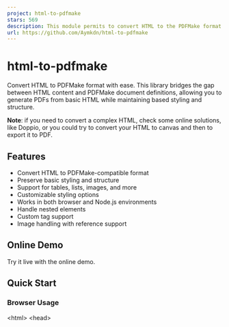 ```yaml
---
project: html-to-pdfmake
stars: 569
description: This module permits to convert HTML to the PDFMake format
url: https://github.com/Aymkdn/html-to-pdfmake
---
```


html-to-pdfmake
===============

Convert HTML to PDFMake format with ease. This library bridges the gap between HTML content and PDFMake document definitions, allowing you to generate PDFs from basic HTML while maintaining based styling and structure.

**Note**: if you need to convert a complex HTML, check some online solutions, like Doppio, or you could try to convert your HTML to canvas and then to export it to PDF.

Features
--------

-   Convert HTML to PDFMake-compatible format
-   Preserve basic styling and structure
-   Support for tables, lists, images, and more
-   Customizable styling options
-   Works in both browser and Node.js environments
-   Handle nested elements
-   Custom tag support
-   Image handling with reference support

Online Demo
-----------

Try it live with the online demo.

Quick Start
-----------

### Browser Usage

<!DOCTYPE html\>
<html\>
<head\>
  <!-- Include required libraries -->
  <script src\="https://cdn.jsdelivr.net/npm/pdfmake@latest/build/pdfmake.min.js"\></script\>
  <script src\="https://cdn.jsdelivr.net/npm/pdfmake@latest/build/vfs\_fonts.min.js"\></script\>
  <script src\="https://cdn.jsdelivr.net/npm/html-to-pdfmake/browser.js"\></script\>
</head\>
<body\>
  <script\>
    // Convert HTML to PDFMake format
    const html \= \`
      <div>
        <h1>Sample Document</h1>
        <p>This is a <strong>simple</strong> example with <em>formatted</em> text.</p>
      </div>
    \`;
    
    const converted \= htmlToPdfmake(html);
    const docDefinition \= { content: converted };
    
    // Generate PDF
    pdfMake.createPdf(docDefinition).download('document.pdf');
  </script\>
</body\>
</html\>

### Node.js Usage

npm install html-to-pdfmake jsdom

const pdfMake \= require('pdfmake/build/pdfmake');
const pdfFonts \= require('pdfmake/build/vfs\_fonts');
const htmlToPdfmake \= require('html-to-pdfmake');
const jsdom \= require('jsdom');
const { JSDOM } \= jsdom;

// the below line may vary depending on your version of PDFMake
// please, check https://github.com/bpampuch/pdfmake to know how to initialize this library
pdfMake.vfs \= pdfFonts;

// initiate the "window" object in Node
const { window } \= new JSDOM('');

// Convert HTML to PDFMake format
const html \= \`
  <div>
    <h1>Sample Document</h1>
    <p>This is a <strong>simple</strong> example with <em>formatted</em> text.</p>
  </div>
\`;

const converted \= htmlToPdfmake(html, { window });
const docDefinition \= { content: converted };

// Generate PDF
pdfMake.createPdf(docDefinition).getBuffer((buffer) \=> {
  require('fs').writeFileSync('output.pdf', buffer);
});

Supported HTML Elements
-----------------------

### Block Elements

-   `<div>`, `<p>`, `<h1>` to `<h6>`
-   `<table>`, `<thead>`, `<tbody>`, `<tfoot>`, `<tr>`, `<th>`, `<td>`
-   `<ul>`, `<ol>`, `<li>`
-   `<pre>`

### Inline Elements

-   `<span>`, `<strong>`, `<b>`, `<em>`, `<i>`, `<s>`
-   `<a>` (with support for external and internal links)
-   `<sub>`, `<sup>`
-   `<img>`, `<svg>`
-   `<br>`, `<hr>`

### CSS Properties Support

The library handles these CSS properties:

Property

Support Details

`background-color`

Good support

`border`

Including individual borders

`color`

Good support, including opacity

`font-family`

Basic support

`font-style`

Support for `italic`

`font-weight`

Support for `bold`

`height`

For tables and images

`width`

For tables and images

`margin`

Including individual margins

`text-align`

Good support

`text-decoration`

Support for `underline`, `line-through`

`text-indent`

Basic support

`white-space`

Support for `nowrap`, `pre`, `break-spaces`

`line-height`

Basic support

`list-style-type`

Good support

Configuration Options
---------------------

The `htmlToPdfmake` function accepts an options object as its second parameter:

const options \= {
  defaultStyles: {
    // Override default element styles that are defined below
    b: {bold:true},
    strong: {bold:true},
    u: {decoration:'underline'},
    del: {decoration:'lineThrough'},
    s: {decoration: 'lineThrough'},
    em: {italics:true},
    i: {italics:true},
    h1: {fontSize:24, bold:true, marginBottom:5},
    h2: {fontSize:22, bold:true, marginBottom:5},
    h3: {fontSize:20, bold:true, marginBottom:5},
    h4: {fontSize:18, bold:true, marginBottom:5},
    h5: {fontSize:16, bold:true, marginBottom:5},
    h6: {fontSize:14, bold:true, marginBottom:5},
    a: {color:'blue', decoration:'underline'},
    strike: {decoration: 'lineThrough'},
    p: {margin:\[0, 5, 0, 10\]},
    ul: {marginBottom:5,marginLeft:5},
    table: {marginBottom:5},
    th: {bold:true, fillColor:'#EEEEEE'}
  },
  tableAutoSize: false,  // Enable automatic table sizing
  imagesByReference: false,  // Handle images by reference
  removeExtraBlanks: false,  // Remove extra whitespace
  removeTagClasses: false,  // Keep HTML tag classes
  window: window,  // Required for Node.js usage
  ignoreStyles: \[\],  // Style properties to ignore
  fontSizes: \[10, 14, 16, 18, 20, 24, 28\], // Font sizes for legacy <font> tag
  customTag: function(params) { /\* Custom tag handler \*/ }
};

const converted \= htmlToPdfmake(html, options);

### Options Explained

#### defaultStyles

Object to override the default element styling. Useful for consistent document appearance:

const options \= {
  defaultStyles: {
    h1: { fontSize: 24, bold: true, marginBottom: 10 },
    p: { margin: \[0, 5, 0, 10\] },
    a: { color: 'purple', decoration: null }
  }
};

#### tableAutoSize

Boolean that enables automatic table sizing based on content and CSS properties

Example:

const result = htmlToPdfmake(\`<table\>
  <tr style\="height:100px"\>
    <td style\="width:250px"\>height:100px / width:250px</td\>
    <td\>height:100px / width:'auto'</td\>
  </tr\>
  <tr\>
    <td style\="width:100px"\>Here it will use 250px for the width because we have to use the largest col's width</td\>
    <td style\="height:200px"\>height:200px / width:'auto'</td\>
  </tr\>
</table\>\`, { tableAutoSize:true });

#### imagesByReference

_For Web browser only, not for Node_

Boolean that enables the images handling by reference instead of embedding. It will automatically load your images in your PDF using the `{images}` option of PDFMake.

Using this option will change the output that will return an object with `{content, images}`.

const html \= \`<img src="https://picsum.photos/seed/picsum/200">\`;
const result \= htmlToPdfmake(html, { imagesByReference:true });
// 'result' contains:
//  {
//    "content":\[
//      \[
//        {
//          "nodeName":"IMG",
//          "image":"img\_ref\_0",
//          "style":\["html-img"\]
//        }
//      \]
//    \],
//    "images":{
//      "img\_ref\_0":"https://picsum.photos/seed/picsum/200"
//    }
//  }

pdfMake.createPdf(result).download();

#### customTag

Function to handle custom HTML tags or modify existing tag behavior:

const options \= {
  customTag: function({ element, ret, parents }) {
    if (element.nodeName \=== 'CUSTOM-TAG') {
      // Handle custom tag
      ret.text \= 'Custom content';
      ret.style \= \['custom-style'\];
    }
    return ret;
  }
};

Example with a QR code generator:

const html \= htmlToPdfMake(\`<code typecode="QR" style="foreground:black;background:yellow;fit:300px">texto in code</code>\`, {
  customTag:function(params) {
    let ret \= params.ret;
    let element \= params.element;
    let parents \= params.parents;
    switch(ret.nodeName) {
      case "CODE": {
        ret \= this.applyStyle({ret:ret, parents:parents.concat(\[element\])});
        ret.qr \= ret.text\[0\].text;
        switch(element.getAttribute("typecode")){
          case 'QR':
            delete ret.text;
            ret.nodeName\='QR';
            if(!ret.style || !Array.isArray(ret.style)){
              ret.style \= \[\];
            }
            ret.style.push('html-qr');
            break;
        }
        break;
      }
    }
    return ret;
  }
});

#### removeExtraBlanks

Boolean that will remove extra unwanted blank spaces from the PDF.

In some cases these blank spaces could appear. Using this option could be quite resource consuming.

#### showHidden

Boolean to display the hidden elements (`display:none`) in the PDF.

#### removeTagClasses

Boolean that permits to remove the `html-TAG` classes added for each node.

#### ignoreStyles

Array of string to define a list of style properties that should not be parsed.

For example, to ignore `font-family`:

htmlToPdfmake("\[the html code here\]", { ignoreStyles:\['font-family'\] })

#### fontSizes

Array of 7 integers to overwrite the default sizes for the old HTML4 tag `<font>`.

#### replaceText

Function with two parameters (`text` and `nodes`) to modify the text of all the nodes in your HTML document.

Example:

const result \= htmlToPdfmake(\`<p style='text-align: justify;'>Lorem Ipsum is simply d-ummy text of th-e printing and typese-tting industry. Lorem Ipsum has b-een the industry's standard dummy text ever since the 1500s</p>\`, {
  replaceText:function(text, nodes) {
    // 'nodes' contains all the parent nodes for the text
    return text.replace(/\-/g, "\\\\u2011"); // it will replace any occurrence of '-' with '\\\\u2011' in "Lorem Ipsum is simply d-ummy text \[…\] dummy text ever since the 1500s"
  }
});

Advanced Features
-----------------

### Custom Styling with data-pdfmake

Apply PDFMake-specific properties using the `data-pdfmake` attribute:

<!-- Custom table properties -->
<table data-pdfmake\='{"widths": \[100, "\*", "auto"\], "heights": 40}'\>
  <tr\>
    <td\>Fixed Width</td\>
    <td\>Fill Space</td\>
    <td\>Auto Width</td\>
  </tr\>
</table\>

<!-- Custom HR styling -->
<hr data-pdfmake\='{"color": "red", "thickness": 2}'\>

### Page Breaks

Control page breaks using CSS classes and PDFMake's `pageBreakBefore`:

const html \= \`
  <div>
    <h1>First Page</h1>
    <h1 class="page-break">Second Page</h1>
  </div>
\`;

const docDefinition \= {
  content: htmlToPdfmake(html),
  pageBreakBefore: function(node) {
    return node.style && node.style.includes('page-break');
  }
};

### Image Handling

Support for various image formats and references:

<!-- Best option: Base64 encoded image -->
<!-- Required for Node environment -->
<img src\="data:image/jpeg;base64,/9j/4AAQ..."\>

<!-- Image by URL (with imagesByReference option) -->
<!-- Only works with Web Browser -->
<img src\="https://example.com/image.jpg"\>

<!-- Image with custom headers -->
<img data-src\='{"url": "https://example.com/image.jpg", "headers": {"Authorization": "Bearer token"}}'\>

For Base64 encoded image, please refer to the PDFMake documentation and here. And you can check this Stackoverflow question to know the different ways to get a base64 encoded content from an image.

Common Use Cases
----------------

### Tables with Complex Layouts

<table\>
  <thead\>
    <tr\>
      <th colspan\="2"\>Header</th\>
    </tr\>
  </thead\>
  <tbody\>
    <tr\>
      <td rowspan\="2"\>Cell 1</td\>
      <td\>Cell 2</td\>
    </tr\>
    <tr\>
      <td\>Cell 3</td\>
    </tr\>
  </tbody\>
</table\>

### Styled Lists

<ul style\="margin-left: 20px"\>
  <li\>First item</li\>
  <li style\="color: red"\>Second item</li\>
  <li\>
    Nested list:
    <ol style\="list-style-type: lower-alpha"\>
      <li\>Sub-item a</li\>
      <li\>Sub-item b</li\>
    </ol\>
  </li\>
</ul\>

### Links and Anchors

<!-- External link -->
<a href\="https://example.com"\>Visit Website</a\>

<!-- Internal link -->
<a href\="#section1"\>Jump to Section</a\>
<h2 id\="section1"\>Section 1</h2\>

### Columns

PDFMake has a concept of `columns`. We use `<div data-pdfmake-type="columns"></div>` to identify it.

Example to center a table in the page:

<div data-pdfmake-type\="columns"\>
  <div data-pdfmake\='{"width":"\*"}'\></div\>
  <div style\="width:auto"\>
    <table\><tr\><th\>Table</th\><tr\><tr\><td\>Centered</td\></tr\></table\>
  </div\>
  <div data-pdfmake\='{"width":"\*"}'\></div\>
</div\>

Examples
--------

You can find more examples in example.js which will create example.pdf:

npm install
node example.js

Donate
------

You can support my work by making a donation, or by visiting my Github Sponsors page. Thank you!
